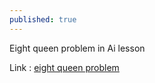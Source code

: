 ```yaml
---
published: true
---
```

Eight queen problem in Ai lesson






Link :
[eight queen problem](https://sir-pouya.tk/eight_queen "eight queen problem")
